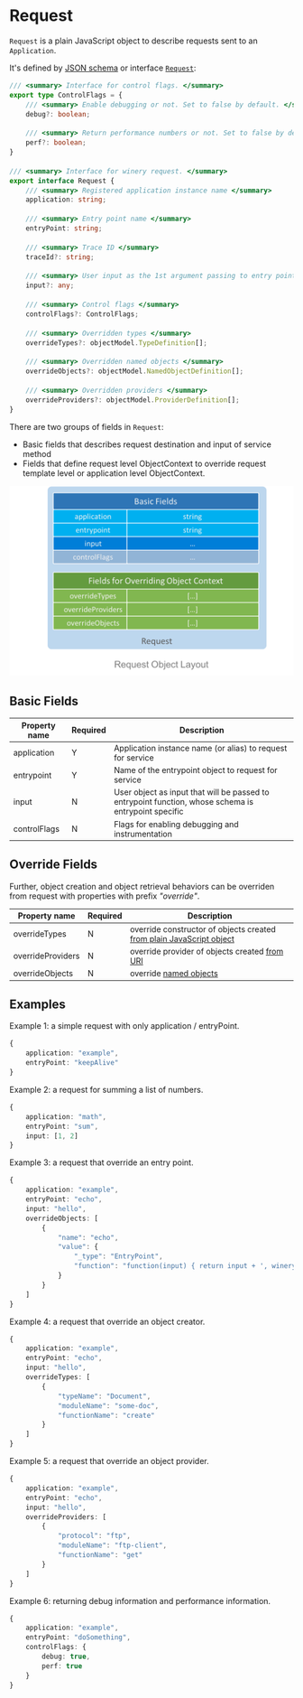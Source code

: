 # Request

`Request` is a plain JavaScript object to describe requests sent to an `Application`.

It's defined by [JSON schema](../../schema/request.schema.json) or interface [`Request`](../../lib/wire.ts):

```ts
/// <summary> Interface for control flags. </summary>
export type ControlFlags = {
    /// <summary> Enable debugging or not. Set to false by default. </summary>
    debug?: boolean;

    /// <summary> Return performance numbers or not. Set to false by default. </summary>
    perf?: boolean;
}

/// <summary> Interface for winery request. </summary>
export interface Request {
    /// <summary> Registered application instance name </summary>
    application: string;

    /// <summary> Entry point name </summary>
    entryPoint: string;

    /// <summary> Trace ID </summary>
    traceId?: string;

    /// <summary> User input as the 1st argument passing to entry point function </summary>
    input?: any;

    /// <summary> Control flags </summary>
    controlFlags?: ControlFlags;

    /// <summary> Overridden types </summary>
    overrideTypes?: objectModel.TypeDefinition[];

    /// <summary> Overridden named objects </summary>
    overrideObjects?: objectModel.NamedObjectDefinition[];

    /// <summary> Overridden providers </summary>
    overrideProviders?: objectModel.ProviderDefinition[];
}
```
There are two groups of fields in `Request`: 
- Basic fields that describes request destination and input of service method
- Fields that define request level ObjectContext to override request template level or application level ObjectContext.

![Request Object Layout](../images/request-layout.png)
## Basic Fields
| Property name |  Required | Description                                                                                          |
|---------------|-----------|------------------------------------------------------------------------------------------------------|
| application   | Y         | Application instance name (or alias) to request for service                                          |
| entrypoint    | Y         | Name of the entrypoint object to request for service                                                 |
| input         | N         | User object as input that will be passed to entrypoint function, whose schema is entrypoint specific |
| controlFlags  | N         | Flags for enabling debugging and instrumentation |
 
## Override Fields
Further, object creation and object retrieval behaviors can be overriden from request with properties with prefix *"override"*. 

| Property name     | Required | Description                                                                                                              |
|-------------------|----------|--------------------------------------------------------------------------------------------------------------------------|
| overrideTypes     | N        | override constructor of objects created [from plain JavaScript object](./object-context.md#from-plain-javascript-object) |
| overrideProviders | N        | override provider of objects created [from URI](./object-context.md#from-uri)                                            |
| overrideObjects   | N        | override [named objects](./object-context.md#named-object)                                                               |


## Examples

Example 1: a simple request with only application / entryPoint.
```ts
{
    application: "example",
    entryPoint: "keepAlive"
}
```

Example 2: a request for summing a list of numbers.
```ts
{
    application: "math",
    entryPoint: "sum",
    input: [1, 2]
}
```

Example 3: a request that override an entry point.
```ts
{
    application: "example",
    entryPoint: "echo",
    input: "hello",
    overrideObjects: [
        {
            "name": "echo",
            "value": {
                "_type": "EntryPoint",
                "function": "function(input) { return input + ', winery'; }"
            }
        }
    ]
}
```

Example 4: a request that override an object creator.
```ts
{
    application: "example",
    entryPoint: "echo",
    input: "hello",
    overrideTypes: [
        {
            "typeName": "Document",
            "moduleName": "some-doc",
            "functionName": "create"
        }
    ]
}
```


Example 5: a request that override an object provider.
```ts
{
    application: "example",
    entryPoint: "echo",
    input: "hello",
    overrideProviders: [
        {
            "protocol": "ftp",
            "moduleName": "ftp-client",
            "functionName": "get"
        }
    ]
}
```

Example 6: returning debug information and performance information.
```ts
{
    application: "example",
    entryPoint: "doSomething",
    controlFlags: {
        debug: true,
        perf: true
    }
}
```